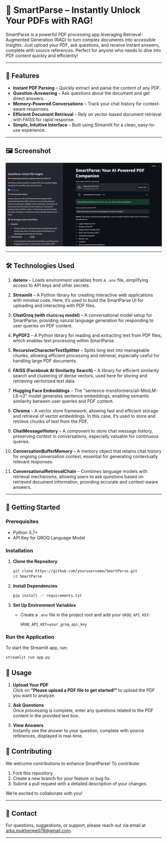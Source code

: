 # 📖 SmartParse – Instantly Unlock Your PDFs with RAG!

SmartParse is a powerful PDF processing app leveraging Retrieval-Augmented Generation (RAG) to turn complex documents into accessible insights. Just upload your PDF, ask questions, and receive instant answers, complete with source references. Perfect for anyone who needs to dive into PDF content quickly and efficiently!

---

## 🌟 Features
- **Instant PDF Parsing** – Quickly extract and parse the content of any PDF.
- **Question-Answering** – Ask questions about the document and get direct answers.
- **Memory-Powered Conversations** – Track your chat history for context-aware responses.
- **Efficient Document Retrieval** – Rely on vector-based document retrieval with FAISS for rapid response.
- **Simple, Intuitive Interface** – Built using Streamlit for a clean, easy-to-use experience.

---

## 🖼️ Screenshot
![SmartParse Screenshot](image_2024-11-09_123042028.png)

---

## 🛠️ Technologies Used

1. **dotenv** – Loads environment variables from a `.env` file, simplifying access to API keys and other secrets.

2. **Streamlit** – A Python library for creating interactive web applications with minimal code. Here, it’s used to build the SmartParse UI for uploading and interacting with PDF files.

3. **ChatGroq (with `ChatGroq` model)** – A conversational model setup for SmartParse, providing natural language generation for responding to user queries on PDF content.

4. **PyPDF2** – A Python library for reading and extracting text from PDF files, which enables text processing within SmartParse.

5. **RecursiveCharacterTextSplitter** – Splits long text into manageable chunks, allowing efficient processing and retrieval, especially useful for handling large PDF documents.

6. **FAISS (Facebook AI Similarity Search)** – A library for efficient similarity search and clustering of dense vectors, used here for storing and retrieving vectorized text data.

7. **Hugging Face Embeddings** – The "sentence-transformers/all-MiniLM-L6-v2" model generates sentence embeddings, enabling semantic similarity between user queries and PDF content.

8. **Chroma** – A vector store framework, allowing fast and efficient storage and retrieval of vector embeddings. In this case, it’s used to store and retrieve chunks of text from the PDF.

9. **ChatMessageHistory** – A component to store chat message history, preserving context in conversations, especially valuable for continuous queries.

10. **ConversationBufferMemory** – A memory object that retains chat history for ongoing conversation context, essential for generating contextually relevant responses.

11. **ConversationalRetrievalChain** – Combines language models with retrieval mechanisms, allowing users to ask questions based on retrieved document information, providing accurate and context-aware answers.

---

## 🚀 Getting Started

### Prerequisites
- Python 3.7+
- API Key for GROQ Language Model

### Installation

1. **Clone the Repository**
    ```bash
    git clone https://github.com/yourusername/SmartParse.git
    cd SmartParse
    ```

2. **Install Dependencies**
    ```bash
    pip install -r requirements.txt
    ```

3. **Set Up Environment Variables**
    - Create a `.env` file in the project root and add your `GROQ_API_KEY`:
      ```dotenv
      GROQ_API_KEY=your_groq_api_key
      ```

### Run the Application
To start the Streamlit app, run:
```bash
streamlit run app.py
```

## 📘 Usage

1. **Upload Your PDF**  
   Click on **"Please upload a PDF file to get started!"** to upload the PDF you want to analyze.

2. **Ask Questions**  
   Once processing is complete, enter any questions related to the PDF content in the provided text box.

3. **View Answers**  
   Instantly see the answer to your question, complete with source references, displayed in real-time.

## 👥 Contributing

We welcome contributions to enhance SmartParse! To contribute:
1. Fork this repository.
2. Create a new branch for your feature or bug fix.
3. Submit a pull request with a detailed description of your changes.

We’re excited to collaborate with you!

---

## 📧 Contact

For questions, suggestions, or support, please reach out via email at [arka.mukherjee078@gmail.com](mailto:arka.mukherjee078@gmail.com).

---

